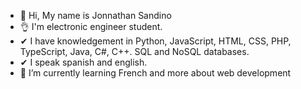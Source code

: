 - 👋 Hi, My name is Jonnathan Sandino
- 👌 I'm electronic engineer student.
- ✔ I have knowledgement in Python, JavaScript, HTML, CSS, PHP, TypeScript, Java, C#, C++. SQL and NoSQL databases.
- ✔ I speak spanish and english.
- 🌱 I’m currently learning French and more about web development
